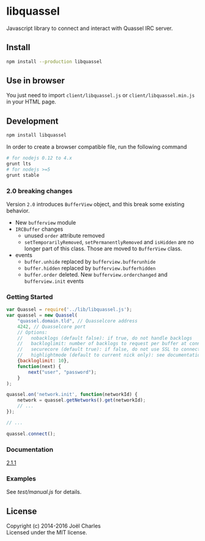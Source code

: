 # libquassel
Javascript library to connect and interact with Quassel IRC server.

## Install
```sh
npm install --production libquassel
```

## Use in browser
You just need to import `client/libquassel.js` or `client/libquassel.min.js` in your HTML page.

## Development
```sh
npm install libquassel
```

In order to create a browser compatible file, run the following command
```sh
# for nodejs 0.12 to 4.x
grunt lts
# for nodejs >=5
grunt stable
```

### 2.0 breaking changes
Version `2.0` introduces `BufferView` object, and this break some existing behavior.
* New `bufferview` module
* `IRCBuffer` changes
  * unused `order` attribute removed
  * `setTemporarilyRemoved`, `setPermanentlyRemoved` and `isHidden` are no longer part of this class. Those are moved to `BufferView` class.
* events
  * `buffer.unhide` replaced by `bufferview.bufferunhide`
  * `buffer.hidden` replaced by `bufferview.bufferhidden`
  * `buffer.order` deleted. New `bufferview.orderchanged` and `bufferview.init` events

### Getting Started
```javascript
var Quassel = require('../lib/libquassel.js');
var quassel = new Quassel(
    "quassel.domain.tld", // Quasselcore address
    4242, // Quasselcore port
    // Options:
    //   nobacklogs (default false): if true, do not handle backlogs
    //   backloglimit: number of backlogs to request per buffer at connection
    //   securecore (default true): if false, do not use SSL to connect to the core
    //   highlightmode (default to current nick only): see documentation
    {backloglimit: 10}, 
    function(next) {
        next("user", "password");
    }
);

quassel.on('network.init', function(networkId) {
    network = quassel.getNetworks().get(networkId);
    // ...
});

// ...

quassel.connect();
```

### Documentation
[2.1.1](https://magne4000.github.com/libquassel/2.1.1 "libquassel 2.1.1 documentation")

### Examples
See _test/manual.js_ for details.

## License
Copyright (c) 2014-2016 Joël Charles  
Licensed under the MIT license.
